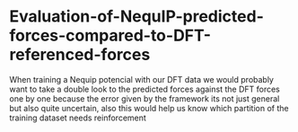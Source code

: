 # Evaluation-of-NequIP-predicted-forces-compared-to-DFT-referenced-forces
When training a Nequip potencial with our DFT data we would probably want to take a double look to the predicted forces against the DFT forces one by one because the error given by the framework its not just general but also quite uncertain, also this would help us know which partition of the training dataset needs reinforcement
